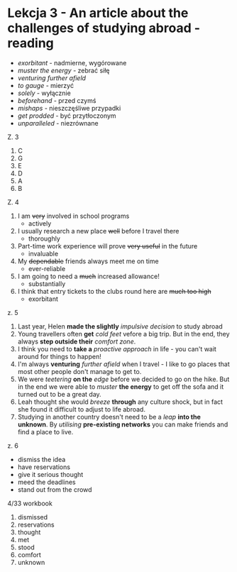 # Lekcja 3 - An article about the challenges of studying abroad - reading

- _exorbitant_ - nadmierne, wygórowane
- _muster the energy_ - zebrać siłę
- _venturing further afield_
- _to gauge_ - mierzyć
- _solely_ - wyłącznie
- _beforehand_ - przed czymś
- _mishaps_ - nieszczęśliwe przypadki
- _get prodded_ - być przytłoczonym
- _unparalleled_ - niezrównane

Z. 3

1. C
2. G
3. E
4. D
5. A
6. B

Z. 4

1. I am ~~very~~ involved in school programs
   - actively
2. I usually research a new place ~~well~~ before I travel there
   - thoroughly
3. Part-time work experience will prove ~~very useful~~ in the future
   - invaluable
4. My ~~dependable~~ friends always meet me on time
   - ever-reliable
5. I am going to need a ~~much~~ increased allowance!
   - substantially
6. I think that entry tickets to the clubs round here are ~~much too high~~
   - exorbitant

z. 5

1. Last year, Helen **made the slightly** _impulsive decision_ to study abroad
2. Young travellers often **get** _cold feet_ vefore a big trip. But in the end, they always **step outside their** _comfort zone_.
3. I think you need to **take a** _proactive approach_ in life - you can't wait around for things to happen!
4. I'm always **venturing** _further afield_ when I travel - I like to go places that most other people don't manage to get to.
5. We were _teetering_ **on the** _edge_ before we decided to go on the hike. But in the end we were able to _muster_ **the energy** to get off the sofa and it turned out to be a great day.
6. Leah thought she would _breeze_ **through** any culture shock, but in fact she found it difficult to adjust to life abroad.
7. Studying in another country doesn't need to be a _leap_ **into the unknown**. By _utilising_ **pre-existing networks** you can make friends and find a place to live.

z. 6

- dismiss the idea
- have reservations
- give it serious thought
- meed the deadlines
- stand out from the crowd

4/33 workbook

1. dismissed
2. reservations
3. thought
4. met
5. stood
6. comfort
7. unknown
